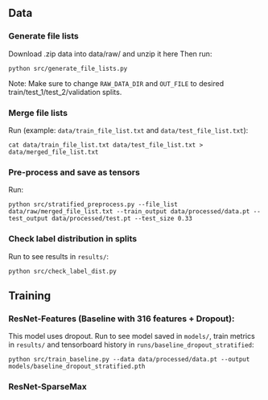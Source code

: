 ## Data
### Generate file lists
Download .zip data into data/raw/ and unzip it here
Then run: 
```
python src/generate_file_lists.py
```
Note: Make sure to change `RAW_DATA_DIR` and `OUT_FILE` to desired train/test_1/test_2/validation splits.

### Merge file lists
Run (example: `data/train_file_list.txt` and `data/test_file_list.txt`):
```
cat data/train_file_list.txt data/test_file_list.txt > data/merged_file_list.txt
```

### Pre-process and save as tensors
Run:
```
python src/stratified_preprocess.py --file_list data/raw/merged_file_list.txt --train_output data/processed/data.pt --test_output data/processed/test.pt --test_size 0.33
```

### Check label distribution in splits
Run to see results in `results/`:
```
python src/check_label_dist.py
```

## Training
### ResNet-Features (Baseline with 316 features + Dropout):
This model uses dropout. Run to see model saved in `models/`, train metrics in `results/` and tensorboard history in `runs/baseline_dropout_stratified`:
```
python src/train_baseline.py --data data/processed/data.pt --output models/baseline_dropout_stratified.pth
```

### ResNet-SparseMax